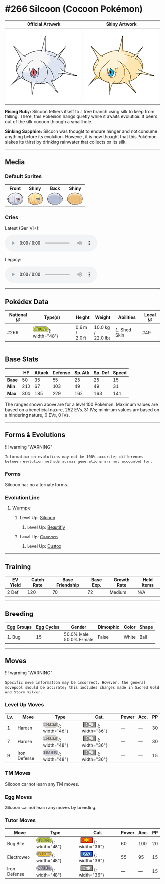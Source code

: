 # #266 Silcoon (Cocoon Pokémon)

| Official Artwork | Shiny Artwork |
|------------------|---------------|
| ![Official Artwork](../assets/sprites/silcoon/official.png "Silcoon") | ![Shiny Artwork](../assets/sprites/silcoon/official_shiny.png "Silcoon") |

**Rising Ruby:** Silcoon tethers itself to a tree branch using silk to keep from falling. There, this Pokémon hangs quietly while it awaits evolution. It peers out of the silk cocoon through a small hole.

**Sinking Sapphire:** Silcoon was thought to endure hunger and not consume anything before its evolution. However, it is now thought that this Pokémon slakes its thirst by drinking rainwater that collects on its silk.

---

## Media

### Default Sprites

| Front | Shiny | Back | Shiny |
|-------|-------|------|-------|
| ![Silcoon](../assets/sprites/silcoon/front.gif "Silcoon: Silcoon was thought to endure hunger and not consume anything before its evolution. However, it is now thought that this Pokémon slakes its thirst by drinking rainwater that collects on its silk.") | ![Silcoon](../assets/sprites/silcoon/front_shiny.gif "Silcoon: Silcoon was thought to endure hunger and not consume anything before its evolution. However, it is now thought that this Pokémon slakes its thirst by drinking rainwater that collects on its silk.") | ![Silcoon](../assets/sprites/silcoon/back.gif "Silcoon: Silcoon was thought to endure hunger and not consume anything before its evolution. However, it is now thought that this Pokémon slakes its thirst by drinking rainwater that collects on its silk.") | ![Silcoon](../assets/sprites/silcoon/back_shiny.gif "Silcoon: Silcoon was thought to endure hunger and not consume anything before its evolution. However, it is now thought that this Pokémon slakes its thirst by drinking rainwater that collects on its silk.") |

### Cries

Latest (Gen VI+):

<audio controls>
<source src='../../assets/cries/silcoon/latest.ogg' type='audio/ogg'>
  Your browser does not support the audio element.
</audio>

Legacy:

<audio controls>
<source src='../../assets/cries/silcoon/legacy.ogg' type='audio/ogg'>
  Your browser does not support the audio element.
</audio>

---

## Pokédex Data

| National № | Type(s) | Height | Weight | Abilities | Local № |
|------------|---------|--------|--------|-----------|---------|
| #266 | ![bug](../assets/types/bug.png "Bug"){: width="48"} | 0.6 m /<br>2.0 ft | 10.0 kg /<br>22.0 lbs | 1. <span class="tooltip" title="The Pokémon may heal its own status conditions.">Shed Skin</span> | #49 |

---

## Base Stats
|   | HP | Attack | Defense | Sp. Atk | Sp. Def | Speed |
|---|----|--------|---------|---------|---------|-------|
| **Base** | 50 | 35 | 55 | 25 | 25 | 15 |
| **Min** | 210 | 67 | 103 | 49 | 49 | 31 |
| **Max** | 304 | 185 | 229 | 163 | 163 | 141 |

The ranges shown above are for a level 100 Pokémon. Maximum values are based on a beneficial nature, 252 EVs, 31 IVs; minimum values are based on a hindering nature, 0 EVs, 0 IVs.

---

## Forms & Evolutions

!!! warning "WARNING"

    Information on evolutions may not be 100% accurate; differences between evolution methods across generations are not accounted for.

### Forms

Silcoon has no alternate forms.

### Evolution Line

1. [Wurmple](wurmple.md/)
    1. Level Up: [Silcoon](silcoon.md/)
        1. Level Up: [Beautifly](beautifly.md/)


    2. Level Up: [Cascoon](cascoon.md/)
        1. Level Up: [Dustox](dustox.md/)





---

## Training

| EV Yield | Catch Rate | Base Friendship | Base Exp. | Growth Rate | Held Items |
|----------|------------|-----------------|-----------|-------------|------------|
| 2 Def | 120 | 70 | 72 | Medium | N/A |

---

## Breeding

| Egg Groups | Egg Cycles | Gender | Dimorphic | Color | Shape |
|------------|------------|--------|-----------|-------|-------|
| 1. Bug | 15 | 50.0% Male<br>50.0% Female | False | White | Ball |

---

## Moves

!!! warning "WARNING"

    Specific move information may be incorrect. However, the general movepool should be accurate; this includes changes made in Sacred Gold and Storm Silver.

### Level Up Moves

| Lv. | Move | Type | Cat. | Power | Acc. | PP |
| --- | --- | --- | --- | --- | --- | --- |
| 1 | <span class="tooltip" title="The user stiffens all the muscles in its body to raise its Defense stat.">Harden</span> | ![normal](../assets/types/normal.png "Normal"){: width="48"} | ![status](../assets/move_category/status.png "Status"){: width="36"} | — | — | 30 |
| 7 | <span class="tooltip" title="The user stiffens all the muscles in its body to raise its Defense stat.">Harden</span> | ![normal](../assets/types/normal.png "Normal"){: width="48"} | ![status](../assets/move_category/status.png "Status"){: width="36"} | — | — | 30 |
| 9 | <span class="tooltip" title="The user hardens its body’s surface like iron, sharply raising its Defense stat.">Iron Defense</span> | ![steel](../assets/types/steel.png "Steel"){: width="48"} | ![status](../assets/move_category/status.png "Status"){: width="36"} | — | — | 15 |

### TM Moves

Silcoon cannot learn any TM moves.
### Egg Moves

Silcoon cannot learn any moves by breeding.
### Tutor Moves

| Move | Type | Cat. | Power | Acc. | PP |
| --- | --- | --- | --- | --- | --- |
| <span class="tooltip" title="The user bites the target. If the target is holding a Berry, the user eats it and gains its effect.">Bug Bite</span> | ![bug](../assets/types/bug.png "Bug"){: width="48"} | ![physical](../assets/move_category/physical.png "Physical"){: width="36"} | 60 | 100 | 20 |
| <span class="tooltip" title="The user attacks and captures opposing Pokémon using an electric net. This lowers their Speed stat.">Electroweb</span> | ![electric](../assets/types/electric.png "Electric"){: width="48"} | ![special](../assets/move_category/special.png "Special"){: width="36"} | 55 | 95 | 15 |
| <span class="tooltip" title="The user hardens its body’s surface like iron, sharply raising its Defense stat.">Iron Defense</span> | ![steel](../assets/types/steel.png "Steel"){: width="48"} | ![status](../assets/move_category/status.png "Status"){: width="36"} | — | — | 15 |

